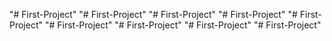 "# First-Project" 
"# First-Project" 
"# First-Project" 
"# First-Project" 
"# First-Project" 
"# First-Project" 
"# First-Project" 
"# First-Project" 
"# First-Project" 
